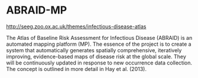 ABRAID-MP
=========
http://seeg.zoo.ox.ac.uk/themes/infectious-disease-atlas

The Atlas of Baseline Risk Assessment for Infectious Disease (ABRAID) is an automated mapping platform (MP). The essence of the project is to create a system that automatically generates spatially comprehensive, iteratively improving, evidence-based maps of disease risk at the global scale. They will be continuously updated in response to new occurrence data collection. The concept is outlined in more detail in Hay et al. (2013).
